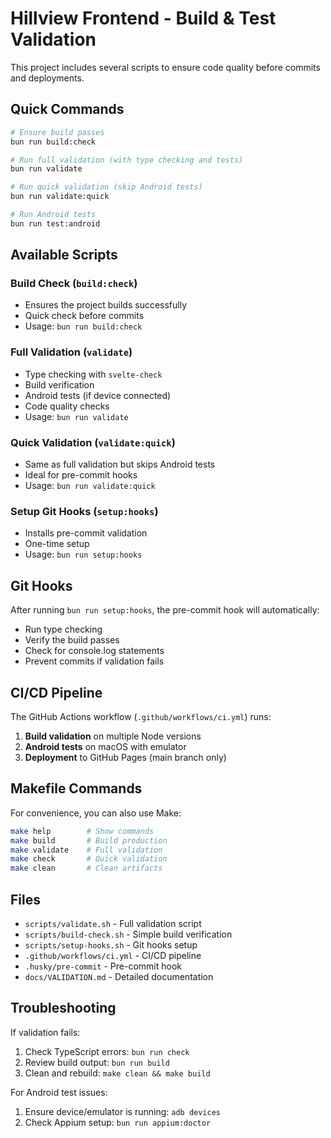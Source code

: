 # Hillview Frontend - Build & Test Validation

This project includes several scripts to ensure code quality before commits and deployments.

## Quick Commands

```bash
# Ensure build passes
bun run build:check

# Run full validation (with type checking and tests)
bun run validate

# Run quick validation (skip Android tests)
bun run validate:quick

# Run Android tests
bun run test:android
```

## Available Scripts

### Build Check (`build:check`)
- Ensures the project builds successfully
- Quick check before commits
- Usage: `bun run build:check`

### Full Validation (`validate`)
- Type checking with `svelte-check`
- Build verification
- Android tests (if device connected)
- Code quality checks
- Usage: `bun run validate`

### Quick Validation (`validate:quick`)
- Same as full validation but skips Android tests
- Ideal for pre-commit hooks
- Usage: `bun run validate:quick`

### Setup Git Hooks (`setup:hooks`)
- Installs pre-commit validation
- One-time setup
- Usage: `bun run setup:hooks`

## Git Hooks

After running `bun run setup:hooks`, the pre-commit hook will automatically:
- Run type checking
- Verify the build passes
- Check for console.log statements
- Prevent commits if validation fails

## CI/CD Pipeline

The GitHub Actions workflow (`.github/workflows/ci.yml`) runs:
1. **Build validation** on multiple Node versions
2. **Android tests** on macOS with emulator
3. **Deployment** to GitHub Pages (main branch only)

## Makefile Commands

For convenience, you can also use Make:

```bash
make help        # Show commands
make build       # Build production
make validate    # Full validation
make check       # Quick validation
make clean       # Clean artifacts
```

## Files

- `scripts/validate.sh` - Full validation script
- `scripts/build-check.sh` - Simple build verification
- `scripts/setup-hooks.sh` - Git hooks setup
- `.github/workflows/ci.yml` - CI/CD pipeline
- `.husky/pre-commit` - Pre-commit hook
- `docs/VALIDATION.md` - Detailed documentation

## Troubleshooting

If validation fails:
1. Check TypeScript errors: `bun run check`
2. Review build output: `bun run build`
3. Clean and rebuild: `make clean && make build`

For Android test issues:
1. Ensure device/emulator is running: `adb devices`
2. Check Appium setup: `bun run appium:doctor`